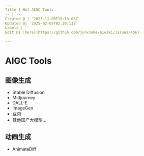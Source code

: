 ```yaml
---
Title | Hot AIGC Tools
-- | --
Created @ | `2023-11-08T15:13:08Z`
Updated @| `2025-02-05T02:20:13Z`
Labels | ``
Edit @| [here](https://github.com/junxnone/aiwiki/issues/456)

---
```

# AIGC Tools

## 图像生成
- Stable Diffusion
- Midjourney
- DALL-E
- ImageGen
- 豆包
- 其他国产大模型...

## 动画生成
- AnimateDiff
